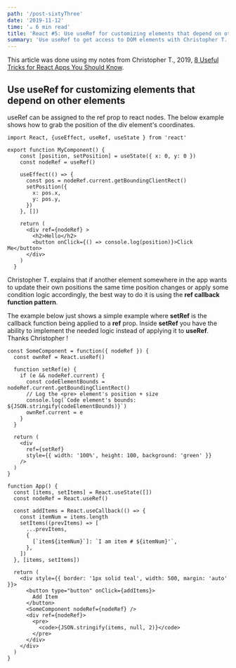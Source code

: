 ```yaml
---
path: '/post-sixtyThree'
date: '2019-11-12'
time: '☕️ 6 min read'
title: 'React #5: Use useRef for customizing elements that depend on other elements'
summary: 'Use useRef to get access to DOM elements with Christopher T. '
---
```


This article was done using my notes from Christopher T., 2019, [8 Useful Tricks for React Apps You Should Know](https://jsmanifest.com/8-useful-tricks-in-react-you-should-know/).

## Use useRef for customizing elements that depend on other elements

useRef can be assigned to the ref prop to react nodes. The below example shows how to grab the position of the div element's coordinates.

```
import React, {useEffect, useRef, useState } from 'react'

export function MyComponent() {
    const [position, setPosition] = useState({ x: 0, y: 0 })
    const nodeRef = useRef()
  
    useEffect(() => {
      const pos = nodeRef.current.getBoundingClientRect()
      setPosition({
        x: pos.x,
        y: pos.y,
      })
    }, [])
  
    return (
      <div ref={nodeRef} >
        <h2>Hello</h2>
        <button onClick={() => console.log(position)}>Click Me</button>
      </div>
    )
  }
```

Christopher T. explains that if another element somewhere in the app wants to update their own positions the same time position changes or apply some condition logic accordingly, the best way to do it is using the **ref callback function pattern**. 

The example below just shows a simple example where **setRef** is the callback function being applied to a **ref** prop. Inside **setRef** you have the ability to implement the needed logic instead of applying it to **useRef**. Thanks Christopher !

```
const SomeComponent = function({ nodeRef }) {
  const ownRef = React.useRef()

  function setRef(e) {
    if (e && nodeRef.current) {
      const codeElementBounds = nodeRef.current.getBoundingClientRect()
      // Log the <pre> element's position + size
      console.log(`Code element's bounds: ${JSON.stringify(codeElementBounds)}`)
      ownRef.current = e
    }
  }

  return (
    <div
      ref={setRef}
      style={{ width: '100%', height: 100, background: 'green' }}
    />
  )
}

function App() {
  const [items, setItems] = React.useState([])
  const nodeRef = React.useRef()

  const addItems = React.useCallback(() => {
    const itemNum = items.length
    setItems((prevItems) => [
      ...prevItems,
      {
        [`item${itemNum}`]: `I am item # ${itemNum}'`,
      },
    ])
  }, [items, setItems])

  return (
    <div style={{ border: '1px solid teal', width: 500, margin: 'auto' }}>
      <button type="button" onClick={addItems}>
        Add Item
      </button>
      <SomeComponent nodeRef={nodeRef} />
      <div ref={nodeRef}>
        <pre>
          <code>{JSON.stringify(items, null, 2)}</code>
        </pre>
      </div>
    </div>
  )
}
```
